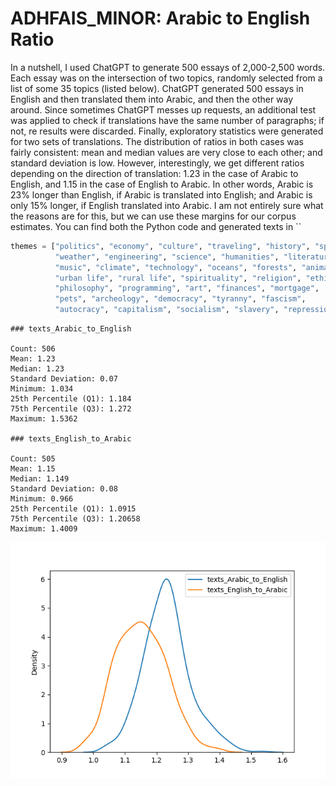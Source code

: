 # ADHFAIS_MINOR: Arabic to English Ratio

In a nutshell, I used ChatGPT to generate 500 essays of 2,000-2,500 words. Each essay was on the intersection of two topics, randomly selected from a list of some 35 topics (listed below). ChatGPT generated 500 essays in English and then translated them into Arabic, and then the other way around. Since sometimes ChatGPT messes up requests, an additional test was applied to check if translations have the same number of paragraphs; if not, re results were discarded. Finally, exploratory statistics were generated for two sets of translations.  The distribution of ratios in both cases was fairly consistent: mean and median values are very close to each other; and standard deviation is low. However, interestingly, we get different ratios depending on the direction of translation: 1.23 in the case of Arabic to English, and 1.15 in the case of English to Arabic. In other words, Arabic is 23% longer than English, if Arabic is translated into English; and Arabic is only 15% longer, if English translated into Arabic. I am not entirely sure what the reasons are for this, but we can use these margins for our corpus estimates. You can find both the Python code and generated texts in ``

```python
themes = ["politics", "economy", "culture", "traveling", "history", "sports",
		  "weather", "engineering", "science", "humanities", "literature",
		  "music", "climate", "technology", "oceans", "forests", "animals",
		  "urban life", "rural life", "spirituality", "religion", "ethics",
		  "philosophy", "programming", "art", "finances", "mortgage",
		  "pets", "archeology", "democracy", "tyranny", "fascism",
		  "autocracy", "capitalism", "socialism", "slavery", "repressions"]
```

```
### texts_Arabic_to_English

Count: 506
Mean: 1.23
Median: 1.23
Standard Deviation: 0.07
Minimum: 1.034
25th Percentile (Q1): 1.184
75th Percentile (Q3): 1.272
Maximum: 1.5362

### texts_English_to_Arabic

Count: 505
Mean: 1.15
Median: 1.149
Standard Deviation: 0.08
Minimum: 0.966
25th Percentile (Q1): 1.0915
75th Percentile (Q3): 1.20658
Maximum: 1.4009
```

![texts_English_to_Arabic.png](texts_English_to_Arabic.png)

